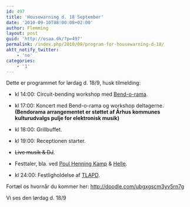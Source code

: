 ```yaml
---
id: 497
title: 'Housewarning d. 18 September'
date: '2010-09-10T08:00:08+02:00'
author: Flemming
layout: post
guid: 'http://osaa.dk/?p=497'
permalink: /index.php/2010/09/program-for-housewarning-d-18/
aktt_notify_twitter:
    - 'no'
categories:
    - '1'
---
```


Dette er programmet for lørdag d. 18/9, husk tilmelding:

- kl 14:00: Circuit-bending workshop med [Bend-o-rama](http://www.ceo-bendorama.dk/).
- kl 17:00: Koncert med Bend-o-rama og workshop deltagerne.
 **(Bendorama arrangementet er støttet af Århus kommunes kulturudvalgs pulje for elektronisk musik)**

- kl 18:00: Grillbuffet.
- kl 19:00: Receptionen starter.
- <span style="text-decoration: line-through;">Live musik &amp; DJ</span>.
- Festtaler, bla. ved [Poul Henning Kamp](http://people.freebsd.org/~phk/) &amp; [Helle](http://hfp.dk/).
- kl 24:00: Festligholdelse af [TLAPD](http://www.talklikeapirateday.com/).

Fortæl os hvornår du kommer her: <http://doodle.com/ubgxgscm3yv5rn7g>

Vi ses den lørdag d. 18/9